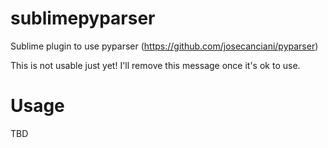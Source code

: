 
# sublimepyparser

Sublime plugin to use pyparser (https://github.com/josecanciani/pyparser)

This is not usable just yet! I'll remove this message once it's ok to use.

# Usage

TBD
